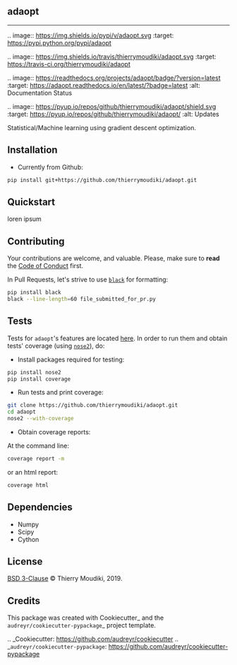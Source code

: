 adaopt
--------

<hr>

.. image:: https://img.shields.io/pypi/v/adaopt.svg
        :target: https://pypi.python.org/pypi/adaopt

.. image:: https://img.shields.io/travis/thierrymoudiki/adaopt.svg
        :target: https://travis-ci.org/thierrymoudiki/adaopt

.. image:: https://readthedocs.org/projects/adaopt/badge/?version=latest
        :target: https://adaopt.readthedocs.io/en/latest/?badge=latest
        :alt: Documentation Status


.. image:: https://pyup.io/repos/github/thierrymoudiki/adaopt/shield.svg
     :target: https://pyup.io/repos/github/thierrymoudiki/adaopt/
     :alt: Updates

Statistical/Machine learning using gradient descent optimization. 

Installation
-------

- Currently from Github:

```bash
pip install git+https://github.com/thierrymoudiki/adaopt.git
```

Quickstart
-------

loren ipsum

Contributing
-------

Your contributions are welcome, and valuable. Please, make sure to __read__ the [Code of Conduct](CONTRIBUTING.md) first.

In Pull Requests, let's strive to use [`black`](https://black.readthedocs.io/en/stable/) for formatting: 

```bash
pip install black
black --line-length=60 file_submitted_for_pr.py
```

Tests
-------

Tests for `adaopt`'s features are located [here](adaopt/tests). In order to run them and obtain tests' coverage (using [`nose2`](https://nose2.readthedocs.io/en/latest/)), do: 

- Install packages required for testing: 

```bash
pip install nose2
pip install coverage
```

- Run tests and print coverage:

```bash
git clone https://github.com/thierrymoudiki/adaopt.git
cd adaopt
nose2 --with-coverage
```

- Obtain coverage reports:

At the command line:

```bash
coverage report -m
```

or an html report:

```bash
coverage html
```



Dependencies 
-------

- Numpy
- Scipy
- Cython


License
-------

[BSD 3-Clause](LICENSE) © Thierry Moudiki, 2019. 



Credits
-------

This package was created with Cookiecutter_ and the `audreyr/cookiecutter-pypackage`_ project template.

.. _Cookiecutter: https://github.com/audreyr/cookiecutter
.. _`audreyr/cookiecutter-pypackage`: https://github.com/audreyr/cookiecutter-pypackage
